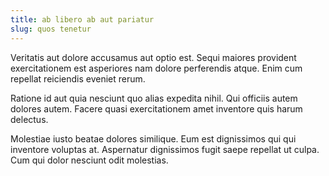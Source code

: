 ```yaml
---
title: ab libero ab aut pariatur
slug: quos tenetur
---
```


Veritatis aut dolore accusamus aut optio est. Sequi maiores provident exercitationem est asperiores nam dolore perferendis atque. Enim cum repellat reiciendis eveniet rerum.

Ratione id aut quia nesciunt quo alias expedita nihil. Qui officiis autem dolores autem. Facere quasi exercitationem amet inventore quis harum delectus.

Molestiae iusto beatae dolores similique. Eum est dignissimos qui qui inventore voluptas at. Aspernatur dignissimos fugit saepe repellat ut culpa. Cum qui dolor nesciunt odit molestias.
